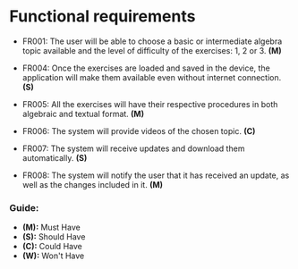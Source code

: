 # Functional requirements

* FR001: The user will be able to choose a basic or intermediate algebra topic available and the level of difficulty of the exercises: 1, 2 or 3. **(M)**

* FR004: Once the exercises are loaded and saved in the device, the application will make them available even without internet connection. **(S)**

* FR005: All the exercises will have their respective procedures in both algebraic and textual format. **(M)**

* FR006: The system will provide videos of the chosen topic. **(C)**

* FR007: The system will receive updates and download them automatically. **(S)**

* FR008: The system will notify the user that it has received an update, as well as the changes included in it. **(M)**

### Guide:
+ **(M):** Must Have
+ **(S):** Should Have
+ **(C):** Could Have
+ **(W):** Won't Have
